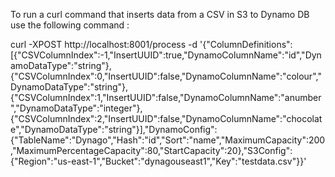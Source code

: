 To run a curl command that inserts data from a CSV in S3 to Dynamo DB use the following command :

curl -XPOST http://localhost:8001/process -d '{"ColumnDefinitions":[{"CSVColumnIndex":-1,"InsertUUID":true,"DynamoColumnName":"id","DynamoDataType":"string"},{"CSVColumnIndex":0,"InsertUUID":false,"DynamoColumnName":"colour","DynamoDataType":"string"},{"CSVColumnIndex":1,"InsertUUID":false,"DynamoColumnName":"anumber","DynamoDataType":"integer"},{"CSVColumnIndex":2,"InsertUUID":false,"DynamoColumnName":"chocolate","DynamoDataType":"string"}],"DynamoConfig":{"TableName":"Dynago","Hash":"id","Sort":"name","MaximumCapacity":200,"MaximumPercentageCapacity":80,"StartCapacity":20},"S3Config":{"Region":"us-east-1","Bucket":"dynagouseast1","Key":"testdata.csv"}}'
